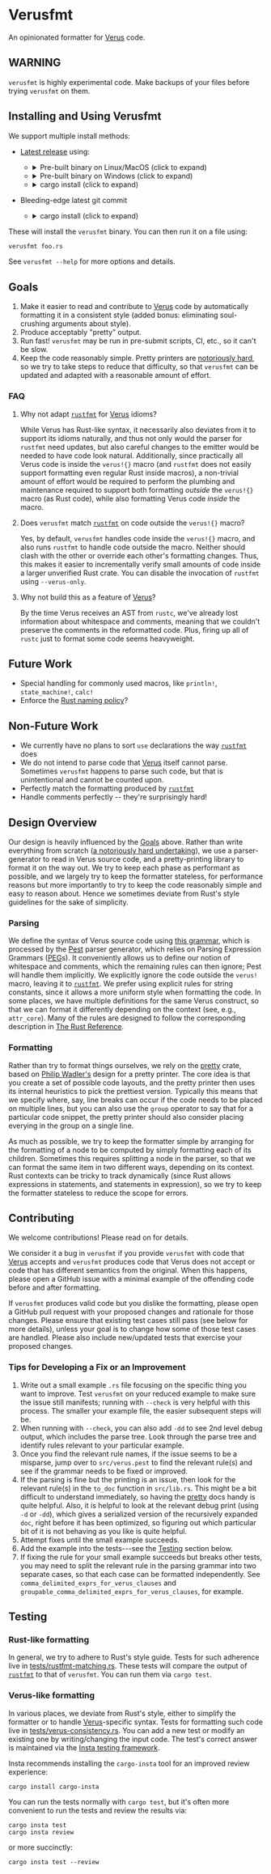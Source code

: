 # Verusfmt

An opinionated formatter for [Verus] code.

## WARNING

`verusfmt` is highly experimental code. Make backups of your files before trying
`verusfmt` on them.

## Installing and Using Verusfmt

We support multiple install methods:

* [Latest release](https://github.com/verus-lang/verusfmt/releases/latest) using:

  - <details><summary>Pre-built binary on Linux/MacOS (click to expand)</summary>

    ```sh
    curl --proto '=https' --tlsv1.2 -LsSf https://github.com/verus-lang/verusfmt/releases/latest/download/verusfmt-installer.sh | sh
    ```
    </details>

  - <details><summary>Pre-built binary on Windows (click to expand)</summary>

    ```sh
    irm https://github.com/verus-lang/verusfmt/releases/latest/download/verusfmt-installer.ps1 | iex
    ```
    </details>

  - <details><summary>cargo install (click to expand)</summary>

    ``` sh
    cargo install verusfmt --locked
    ```
    </details>

* Bleeding-edge latest git commit

  - <details><summary>cargo install (click to expand)</summary>

    ```sh
    cargo install --git https://github.com/verus-lang/verusfmt --locked
    ```


These will install the `verusfmt` binary. You can then run it on a file using:

``` sh
verusfmt foo.rs
```

See `verusfmt --help` for more options and details.

## Goals

1. Make it easier to read and contribute to [Verus] code by automatically
   formatting it in a consistent style (added bonus: eliminating soul-crushing
   arguments about style).
2. Produce acceptably "pretty" output.
3. Run fast!  `verusfmt` may be run in pre-submit scripts, CI, etc., so it can't
   be slow.
4. Keep the code reasonably simple. Pretty printers are [notoriously
   hard](https://journal.stuffwithstuff.com/2015/09/08/the-hardest-program-ive-ever-written/),
   so we try to take steps to reduce that difficulty, so that `verusfmt` can be
   updated and adapted with a reasonable amount of effort. 

### FAQ

1. Why not adapt [`rustfmt`] for [Verus] idioms?

    While Verus has Rust-like syntax, it necessarily also deviates from it to
    support its idioms naturally, and thus not only would the parser for
    `rustfmt` need updates, but also careful changes to the emitter would be
    needed to have code look natural. Additionally, since practically all Verus
    code is inside the `verus!{}` macro (and `rustfmt` does not easily support
    formatting even regular Rust inside macros), a non-trivial amount of effort
    would be required to perform the plumbing and maintenance required to
    support both formatting _outside_ the `verus!{}` macro (as Rust code), while
    also formatting Verus code _inside_ the macro.

1. Does `verusfmt` match [`rustfmt`] on code outside the `verus!{}` macro?

    Yes, by default, `verusfmt` handles code inside the `verus!{}` macro, and
    also runs `rustfmt` to handle code outside the macro. Neither should clash
    with the other or override each other's formatting changes. Thus, this
    makes it easier to incrementally verify small amounts of code inside a
    larger unverified Rust crate.  You can disable the invocation of `rustfmt`
    using `--verus-only`.

1. Why not build this as a feature of [Verus]?

    By the time Verus receives an AST from `rustc`, we've already lost
    information about whitespace and comments, meaning that we couldn't preserve
    the comments in the reformatted code. Plus, firing up all of `rustc` just to
    format some code seems heavyweight.

## Future Work
- Special handling for commonly used macros, like `println!`, `state_machine!`, `calc!`
- Enforce the [Rust naming policy](https://doc.rust-lang.org/beta/style-guide/advice.html#names)? 

## Non-Future Work
- We currently have no plans to sort `use` declarations the way [`rustfmt`] does
- We do not intend to parse code that [Verus] itself cannot parse.  Sometimes `verusfmt` 
  happens to parse such code, but that is unintentional and cannot be counted upon.
- Perfectly match the formatting produced by [`rustfmt`]
- Handle comments perfectly -- they're surprisingly hard!

## Design Overview

Our design is heavily influenced by the [Goals](#Goals) above.  Rather than
write everything from scratch ([a notoriously hard
undertaking](https://journal.stuffwithstuff.com/2015/09/08/the-hardest-program-ive-ever-written/)),
we use a parser-generator to read in Verus source code, and a pretty-printing
library to format it on the way out.  We try to keep each phase as performant
as possible, and we largely try to keep the formatter stateless, for
performance reasons but more importantly to try to keep the code reasonably
simple and easy to reason about.  Hence we sometimes deviate from Rust's style
guidelines for the sake of simplicity.

### Parsing

We define the syntax of Verus source code using [this
grammar](src/verus.pest), which is processed by the [Pest](https://pest.rs/)
parser generator, which relies on Parsing Expression Grammars
([PEG](https://en.wikipedia.org/wiki/Parsing_expression_grammar)s).  It
conveniently allows us to define our notion of whitespace and comments, which
the remaining rules can then ignore; Pest will handle them implicitly.  We
explicitly ignore the code outside the `verus!` macro, leaving it to
[`rustfmt`].  We prefer using explicit rules for string constants, since it
allows a more uniform style when formatting the code.  In some places, we have
multiple definitions for the same Verus construct, so that we can format it
differently depending on the context (see, e.g., `attr_core`).  Many of the
rules are designed to follow the corresponding description in [The Rust
Reference](https://doc.rust-lang.org/beta/reference/introduction.html).

### Formatting

Rather than try to format things ourselves, we rely on the
[pretty] crate, based on [Philip
Wadler's](https://homepages.inf.ed.ac.uk/wadler/papers/prettier/prettier.pdf)
design for a pretty printer.  The core idea is that you create a set of possible
code layouts, and the pretty printer then uses its internal heuristics to pick
the prettiest version.  Typically this means that we specify where, say, line breaks
can occur if the code needs to be placed on multiple lines, but you can also
use the `group` operator to say that for a particular code snippet, the pretty printer
should also consider placing everying in the group on a single line.

As much as possible, we try to keep the formatter simple by arranging for the 
formatting of a node to be computed by simply formatting each of its children.
Sometimes this requires splitting a node in the parser, so that we can format
the same item in two different ways, depending on its context.  Rust contexts
can be tricky to track dynamically (since Rust allows expressions in statements,
and statements in expression), so we try to keep the formatter stateless to reduce
the scope for errors.

## Contributing

We welcome contributions! Please read on for details.

We consider it a bug in `verusfmt` if you provide `verusfmt` with code
that [Verus] accepts and `verusfmt` produces code that Verus does not accept
or code that has different semantics from the original.  When this happens,
please open a GitHub issue with a minimal example of the offending code
before and after formatting.

If `verusfmt` produces valid code but you dislike the formatting, please open
a GitHub pull request with your proposed changes and rationale for those changes.
Please ensure that existing test cases still pass (see below for more details),
unless your goal is to change how some of those test cases are handled.  Please
also include new/updated tests that exercise your proposed changes.

### Tips for Developing a Fix or an Improvement

1. Write out a small example `.rs` file focusing on the specific thing you want
   to improve.  Test `verusfmt` on your reduced example to make sure the issue
   still manifests; running with `--check` is very helpful with this process.
   The smaller your example file, the easier subsequent steps will be.
2. When running with `--check`, you can also add `-dd` to see 2nd level debug
   output, which includes the parse tree.  Look through the parse tree and
   identify rules relevant to your particular example.
3. Once you find the relevant rule names, if the issue seems to be a misparse,
   jump over to `src/verus.pest` to find the relevant rule(s) and see if the
   grammar needs to be fixed or improved.
4. If the parsing is fine but the printing is an issue, then look for the
   relevant rule(s) in the `to_doc` function in `src/lib.rs`. This might be a
   bit difficult to understand immediately, so having the [pretty] docs handy
   is quite helpful.  Also, it is helpful to look at the relevant debug print
   (using `-d` or `-dd`), which gives a serialized version of the recursively
   expanded `doc`, right before it has been optimized, so figuring out which
   particular bit of it is not behaving as you like is quite helpful.
5. Attempt fixes until the small example succeeds.
6. Add the example into the tests---see the [Testing](#testing) section below.
7. If fixing the rule for your small example succeeds but breaks other tests,
   you may need to split the relevant rule in the parsing grammar into two
   separate cases, so that each case can be formatted independently.  See
   `comma_delimited_exprs_for_verus_clauses`  and
   `groupable_comma_delimited_exprs_for_verus_clauses`, for example.

## Testing

### Rust-like formatting

In general, we try to adhere to Rust's style guide.  Tests for such adherence live in
[tests/rustfmt-matching.rs](tests/rustfmt-matching.rs).  These tests will compare the output
of [`rustfmt`] to that of `verusfmt`.  You can run them via `cargo test`.

### Verus-like formatting

In various places, we deviate from Rust's style, either to simplify the
formatter or to handle [Verus]-specific syntax.  Tests for formatting such code
live in [tests/verus-consistency.rs](tests/verus-consistency.rs).  You can add
a new test or modify an existing one by writing/changing the input code.  The
test's correct answer is maintained via the [Insta testing framework](https://insta.rs).

Insta recommends installing the `cargo-insta` tool for an improved review experience:
```
cargo install cargo-insta
```

You can run the tests normally with `cargo test`, but it's often more convenient
to run the tests and review the results via:
```
cargo insta test
cargo insta review
```
or more succinctly:
```
cargo insta test --review
```


[Verus]: https://github.com/verus-lang/verus
[`rustfmt`]: https://github.com/rust-lang/rustfmt
[pretty]: https://crates.io/crates/pretty
